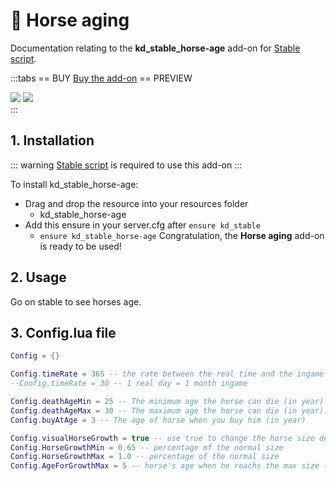 <style>
  
</style>
# :horse: Horse aging
Documentation relating to the **kd_stable_horse-age** add-on for [Stable script](stable).

:::tabs
== BUY
[Buy the add-on](https://store.kaddarem.com/package/5992570)
== PREVIEW
<div class="preview-img">
  <img src="https://dunb17ur4ymx4.cloudfront.net/wysiwyg/1169448/b684e7238bffefd1cfc20cd6571c4e65e0ad4766.jpg">
  <img src="https://dunb17ur4ymx4.cloudfront.net/wysiwyg/1169448/fe59dfa63bd16505be98ace1c60ea882871390dc.jpg">
</div>
:::

## 1. Installation
::: warning
[Stable script](stable) is required to use this add-on
:::

To install kd_stable_horse-age:
- Drag and drop the resource into your resources folder
  - kd_stable_horse-age 
- Add this ensure in your server.cfg after `ensure kd_stable`
  - `ensure kd_stable_horse-age`
Congratulation, the **Horse aging** add-on is ready to be used!

## 2. Usage

Go on stable to see horses age.

## 3. Config.lua file
```lua
Config = {}

Config.timeRate = 365 -- the rate between the real time and the ingame time. example : 365.0 = the ingame time is 365x faster than real time (1 real day = 1 year ingame)
--Config.timeRate = 30 -- 1 real day = 1 month ingame

Config.deathAgeMin = 25 -- The minimum age the horse can die (in year).
Config.deathAgeMax = 30 -- The maximum age the horse can die (in year).
Config.buyAtAge = 3 -- The age of horse when you buy him (in year)

Config.visualHorseGrowth = true -- use true to change the horse size depending of his age
Config.HorseGrowthMin = 0.65 -- percentage of the normal size
Config.HorseGrowthMax = 1.0 -- percentage of the normal size
Config.AgeForGrowthMax = 5 -- horse's age when he reachs the max size (in year)
```